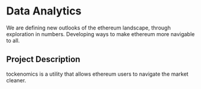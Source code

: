 # Data Analytics
We are defining new outlooks of the ethereum landscape, through exploration in numbers. Developing ways to make ethereum more navigable to all.

## Project Description
tockenomics is a utility that allows ethereum users to navigate the market cleaner.
